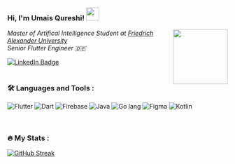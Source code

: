 ### Hi, I'm Umais Qureshi! <img src="https://media.giphy.com/media/hvRJCLFzcasrR4ia7z/giphy.gif" width="30px"/>

<img align='right' src="https://media.giphy.com/media/M9gbBd9nbDrOTu1Mqx/giphy.gif" width="125">

<p>
  <em>
    Master of Artifical Intelligence Student at <a href="https://www.fau.de">Friedrich Alexander University</a>
    </br>
    Senior Flutter Engineer 🇩🇪
  </em>
</p>

<div align="left">
  <a href="linkedin.com/in/muhammad-umais-rashid-a574a01b2">
    <img src="https://img.shields.io/badge/LinkedIn-blue?style=for-the-badge&logo=linkedin&logoColor=white" alt="LinkedIn Badge"/>
  </a>
</div>

<div align="left">
  <img src="https://komarev.com/ghpvc/?username=umaisqureshi&style=flat-square&color=blue" alt=""/>
</div>

<br />

### :hammer_and_wrench: Languages and Tools :
<p align="left">
  <img src="https://img.icons8.com/color/48/7950F2/flutter.png" alt="Flutter" />
  <img src="https://img.icons8.com/color/48/000000/dart.png" alt="Dart" />
  <img src="https://img.icons8.com/color/48/000000/firebase.png" alt="Firebase"/>
  <img src="https://img.icons8.com/fluency/48/000000/java-coffee-cup-logo.png" alt="Java" />
  <img src="https://img.icons8.com/color/48/000000/golang.png" alt="Go lang" />
  <img src="https://img.icons8.com/color/48/000000/figma--v1.png"" alt="Figma" />
  <img src="https://img.icons8.com/color/48/000000/kotlin.png"" alt="Kotlin" />


</p>

<br />

### :fire: My Stats :
[![GitHub Streak](http://github-readme-streak-stats.herokuapp.com?user=umaisqureshi&theme=dark&hide_border=true)](https://git.io/streak-stats)
